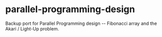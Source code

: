 # parallel-programming-design
Backup port for Parallel Programming design -- Fibonacci array and the Akari / Light-Up problem.

